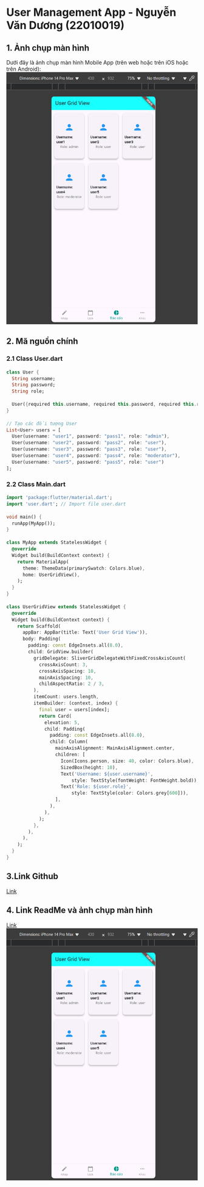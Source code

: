 # User Management App - Nguyễn Văn Dương (22010019)

## 1. Ảnh chụp màn hình

Dưới đây là ảnh chụp màn hình Mobile App (trên web hoặc trên iOS hoặc trên Android):
![Screenshot](assets/images/Screenshot%202025-01-06%20143529.png)

## 2. Mã nguồn chính

### 2.1 Class User.dart

```dart
class User {
  String username;
  String password;
  String role;

  User({required this.username, required this.password, required this.role});
}

// Tạo các đối tượng User
List<User> users = [
  User(username: "user1", password: "pass1", role: "admin"),
  User(username: "user2", password: "pass2", role: "user"),
  User(username: "user3", password: "pass3", role: "user"),
  User(username: "user4", password: "pass4", role: "moderator"),
  User(username: "user5", password: "pass5", role: "user")
];
```
### 2.2 Class Main.dart
```dart
import 'package:flutter/material.dart';
import 'user.dart'; // Import file user.dart

void main() {
  runApp(MyApp());
}

class MyApp extends StatelessWidget {
  @override
  Widget build(BuildContext context) {
    return MaterialApp(
      theme: ThemeData(primarySwatch: Colors.blue),
      home: UserGridView(),
    );
  }
}

class UserGridView extends StatelessWidget {
  @override
  Widget build(BuildContext context) {
    return Scaffold(
      appBar: AppBar(title: Text('User Grid View')),
      body: Padding(
        padding: const EdgeInsets.all(8.0),
        child: GridView.builder(
          gridDelegate: SliverGridDelegateWithFixedCrossAxisCount(
            crossAxisCount: 3,
            crossAxisSpacing: 10,
            mainAxisSpacing: 10,
            childAspectRatio: 2 / 3,
          ),
          itemCount: users.length,
          itemBuilder: (context, index) {
            final user = users[index];
            return Card(
              elevation: 5,
              child: Padding(
                padding: const EdgeInsets.all(8.0),
                child: Column(
                  mainAxisAlignment: MainAxisAlignment.center,
                  children: [
                    Icon(Icons.person, size: 40, color: Colors.blue),
                    SizedBox(height: 10),
                    Text('Username: ${user.username}',
                        style: TextStyle(fontWeight: FontWeight.bold)),
                    Text('Role: ${user.role}',
                        style: TextStyle(color: Colors.grey[600])),
                  ],
                ),
              ),
            );
          },
        ),
      ),
    );
  }
}
```

## 3.Link Github
[Link](https://github.com/VietfromPKA/MobileAppDev_N05_GR06)

## 4. Link ReadMe và ảnh chụp màn hình
[Link](NguyenVanDuong.md)
![Screenshot](assets/images/Screenshot%202025-01-06%20143529.png)

